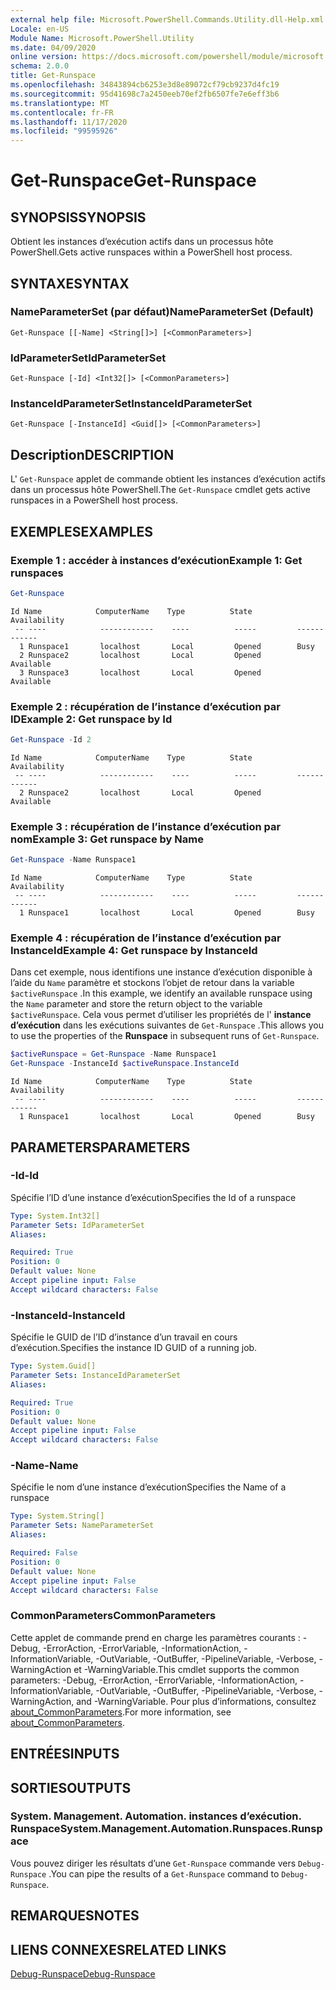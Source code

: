 ```yaml
---
external help file: Microsoft.PowerShell.Commands.Utility.dll-Help.xml
Locale: en-US
Module Name: Microsoft.PowerShell.Utility
ms.date: 04/09/2020
online version: https://docs.microsoft.com/powershell/module/microsoft.powershell.utility/get-runspace?view=powershell-7.2&WT.mc_id=ps-gethelp
schema: 2.0.0
title: Get-Runspace
ms.openlocfilehash: 34843894cb6253e3d8e89072cf79cb9237d4fc19
ms.sourcegitcommit: 95d41698c7a2450eeb70ef2fb6507fe7e6eff3b6
ms.translationtype: MT
ms.contentlocale: fr-FR
ms.lasthandoff: 11/17/2020
ms.locfileid: "99595926"
---
```

# <span data-ttu-id="90730-102">Get-Runspace</span><span class="sxs-lookup"><span data-stu-id="90730-102">Get-Runspace</span></span>

## <span data-ttu-id="90730-103">SYNOPSIS</span><span class="sxs-lookup"><span data-stu-id="90730-103">SYNOPSIS</span></span>
<span data-ttu-id="90730-104">Obtient les instances d’exécution actifs dans un processus hôte PowerShell.</span><span class="sxs-lookup"><span data-stu-id="90730-104">Gets active runspaces within a PowerShell host process.</span></span>

## <span data-ttu-id="90730-105">SYNTAXE</span><span class="sxs-lookup"><span data-stu-id="90730-105">SYNTAX</span></span>

### <span data-ttu-id="90730-106">NameParameterSet (par défaut)</span><span class="sxs-lookup"><span data-stu-id="90730-106">NameParameterSet (Default)</span></span>

```
Get-Runspace [[-Name] <String[]>] [<CommonParameters>]
```

### <span data-ttu-id="90730-107">IdParameterSet</span><span class="sxs-lookup"><span data-stu-id="90730-107">IdParameterSet</span></span>

```
Get-Runspace [-Id] <Int32[]> [<CommonParameters>]
```

### <span data-ttu-id="90730-108">InstanceIdParameterSet</span><span class="sxs-lookup"><span data-stu-id="90730-108">InstanceIdParameterSet</span></span>

```
Get-Runspace [-InstanceId] <Guid[]> [<CommonParameters>]
```

## <span data-ttu-id="90730-109">Description</span><span class="sxs-lookup"><span data-stu-id="90730-109">DESCRIPTION</span></span>

<span data-ttu-id="90730-110">L' `Get-Runspace` applet de commande obtient les instances d’exécution actifs dans un processus hôte PowerShell.</span><span class="sxs-lookup"><span data-stu-id="90730-110">The `Get-Runspace` cmdlet gets active runspaces in a PowerShell host process.</span></span>

## <span data-ttu-id="90730-111">EXEMPLES</span><span class="sxs-lookup"><span data-stu-id="90730-111">EXAMPLES</span></span>

### <span data-ttu-id="90730-112">Exemple 1 : accéder à instances d’exécution</span><span class="sxs-lookup"><span data-stu-id="90730-112">Example 1: Get runspaces</span></span>

```powershell
Get-Runspace
```

```Output
Id Name            ComputerName    Type          State         Availability
 -- ----            ------------    ----          -----         ------------
  1 Runspace1       localhost       Local         Opened        Busy
  2 Runspace2       localhost       Local         Opened        Available
  3 Runspace3       localhost       Local         Opened        Available
```

### <span data-ttu-id="90730-113">Exemple 2 : récupération de l’instance d’exécution par ID</span><span class="sxs-lookup"><span data-stu-id="90730-113">Example 2: Get runspace by Id</span></span>

```powershell
Get-Runspace -Id 2
```

```Output
Id Name            ComputerName    Type          State         Availability
 -- ----            ------------    ----          -----         ------------
  2 Runspace2       localhost       Local         Opened        Available
```

### <span data-ttu-id="90730-114">Exemple 3 : récupération de l’instance d’exécution par nom</span><span class="sxs-lookup"><span data-stu-id="90730-114">Example 3: Get runspace by Name</span></span>

```powershell
Get-Runspace -Name Runspace1
```

```Output
Id Name            ComputerName    Type          State         Availability
 -- ----            ------------    ----          -----         ------------
  1 Runspace1       localhost       Local         Opened        Busy
```

### <span data-ttu-id="90730-115">Exemple 4 : récupération de l’instance d’exécution par InstanceId</span><span class="sxs-lookup"><span data-stu-id="90730-115">Example 4: Get runspace by InstanceId</span></span>

<span data-ttu-id="90730-116">Dans cet exemple, nous identifions une instance d’exécution disponible à l’aide du `Name` paramètre et stockons l’objet de retour dans la variable `$activeRunspace` .</span><span class="sxs-lookup"><span data-stu-id="90730-116">In this example, we identify an available runspace using the `Name` parameter and store the return object to the variable `$activeRunspace`.</span></span> <span data-ttu-id="90730-117">Cela vous permet d’utiliser les propriétés de l' **instance d’exécution** dans les exécutions suivantes de `Get-Runspace` .</span><span class="sxs-lookup"><span data-stu-id="90730-117">This allows you to use the properties of the **Runspace** in subsequent runs of `Get-Runspace`.</span></span>

```powershell
$activeRunspace = Get-Runspace -Name Runspace1
Get-Runspace -InstanceId $activeRunspace.InstanceId
```

```Output
Id Name            ComputerName    Type          State         Availability
 -- ----            ------------    ----          -----         ------------
  1 Runspace1       localhost       Local         Opened        Busy
```

## <span data-ttu-id="90730-118">PARAMETERS</span><span class="sxs-lookup"><span data-stu-id="90730-118">PARAMETERS</span></span>

### <span data-ttu-id="90730-119">-Id</span><span class="sxs-lookup"><span data-stu-id="90730-119">-Id</span></span>

<span data-ttu-id="90730-120">Spécifie l’ID d’une instance d’exécution</span><span class="sxs-lookup"><span data-stu-id="90730-120">Specifies the Id of a runspace</span></span>

```yaml
Type: System.Int32[]
Parameter Sets: IdParameterSet
Aliases:

Required: True
Position: 0
Default value: None
Accept pipeline input: False
Accept wildcard characters: False
```

### <span data-ttu-id="90730-121">-InstanceId</span><span class="sxs-lookup"><span data-stu-id="90730-121">-InstanceId</span></span>

<span data-ttu-id="90730-122">Spécifie le GUID de l’ID d’instance d’un travail en cours d’exécution.</span><span class="sxs-lookup"><span data-stu-id="90730-122">Specifies the instance ID GUID of a running job.</span></span>

```yaml
Type: System.Guid[]
Parameter Sets: InstanceIdParameterSet
Aliases:

Required: True
Position: 0
Default value: None
Accept pipeline input: False
Accept wildcard characters: False
```

### <span data-ttu-id="90730-123">-Name</span><span class="sxs-lookup"><span data-stu-id="90730-123">-Name</span></span>

<span data-ttu-id="90730-124">Spécifie le nom d’une instance d’exécution</span><span class="sxs-lookup"><span data-stu-id="90730-124">Specifies the Name of a runspace</span></span>

```yaml
Type: System.String[]
Parameter Sets: NameParameterSet
Aliases:

Required: False
Position: 0
Default value: None
Accept pipeline input: False
Accept wildcard characters: False
```

### <span data-ttu-id="90730-125">CommonParameters</span><span class="sxs-lookup"><span data-stu-id="90730-125">CommonParameters</span></span>

<span data-ttu-id="90730-126">Cette applet de commande prend en charge les paramètres courants : -Debug, -ErrorAction, -ErrorVariable, -InformationAction, -InformationVariable, -OutVariable, -OutBuffer, -PipelineVariable, -Verbose, -WarningAction et -WarningVariable.</span><span class="sxs-lookup"><span data-stu-id="90730-126">This cmdlet supports the common parameters: -Debug, -ErrorAction, -ErrorVariable, -InformationAction, -InformationVariable, -OutVariable, -OutBuffer, -PipelineVariable, -Verbose, -WarningAction, and -WarningVariable.</span></span> <span data-ttu-id="90730-127">Pour plus d’informations, consultez [about_CommonParameters](https://go.microsoft.com/fwlink/?LinkID=113216).</span><span class="sxs-lookup"><span data-stu-id="90730-127">For more information, see [about_CommonParameters](https://go.microsoft.com/fwlink/?LinkID=113216).</span></span>

## <span data-ttu-id="90730-128">ENTRÉES</span><span class="sxs-lookup"><span data-stu-id="90730-128">INPUTS</span></span>

## <span data-ttu-id="90730-129">SORTIES</span><span class="sxs-lookup"><span data-stu-id="90730-129">OUTPUTS</span></span>

### <span data-ttu-id="90730-130">System. Management. Automation. instances d’exécution. Runspace</span><span class="sxs-lookup"><span data-stu-id="90730-130">System.Management.Automation.Runspaces.Runspace</span></span>

<span data-ttu-id="90730-131">Vous pouvez diriger les résultats d’une `Get-Runspace` commande vers `Debug-Runspace` .</span><span class="sxs-lookup"><span data-stu-id="90730-131">You can pipe the results of a `Get-Runspace` command to `Debug-Runspace`.</span></span>

## <span data-ttu-id="90730-132">REMARQUES</span><span class="sxs-lookup"><span data-stu-id="90730-132">NOTES</span></span>

## <span data-ttu-id="90730-133">LIENS CONNEXES</span><span class="sxs-lookup"><span data-stu-id="90730-133">RELATED LINKS</span></span>

[<span data-ttu-id="90730-134">Debug-Runspace</span><span class="sxs-lookup"><span data-stu-id="90730-134">Debug-Runspace</span></span>](Debug-Runspace.md)

